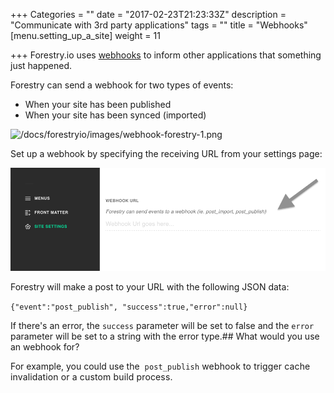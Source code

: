 +++
Categories = ""
date = "2017-02-23T21:23:33Z"
description = "Communicate with 3rd party applications"
tags = ""
title = "Webhooks"
[menu.setting_up_a_site]
weight = 11

+++
Forestry.io uses [webhooks](https://sendgrid.com/blog/whats-webhook/) to inform other applications that something just happened.

Forestry can send a webhook for two types of events:

*   When your site has been published
*   When your site has been synced (imported)

![/docs/forestryio/images/webhook-forestry-1.png](/docs/forestryio/images/webhook-forestry-1.png)

Set up a webhook by specifying the receiving URL from your settings page:

![/docs/forestryio/images/webhook-settings.png](/docs/forestryio/images/webhook-settings.png)

Forestry will make a post to your URL with the following JSON data:  

`{"event":"post_publish", "success":true,"error":null}`​  

If there's an error, the `success` parameter will be set to false and the `error` parameter will be set to a string with the error type.## What would you use an webhook for?

For example, you could use the <span style="letter-spacing: 0.01em;"> `post_publish` webhook to trigger cache invalidation or a custom build process.</span>

 <span style="letter-spacing: 0.01em;"></span>